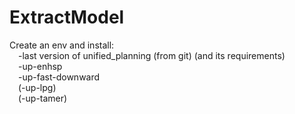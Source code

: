 # ExtractModel

Create an env and install:<br />
  &emsp;-last version of unified_planning (from git) (and its requirements) <br />
  &emsp;-up-enhsp<br />
  &emsp;-up-fast-downward<br />
  &emsp;(-up-lpg)<br />
  &emsp;(-up-tamer)<br />
